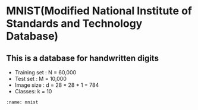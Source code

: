 # MNIST(Modified National Institute of Standards and Technology Database) 

## This is a database for handwritten digits
- Training set : N = 60,000
- Test set : M = 10,000
- Image size : d = 28 * 28 * 1 = 784
- Classes: k = 10
```{figure} ../figures/mnist2_1.png
:name: mnist
```

